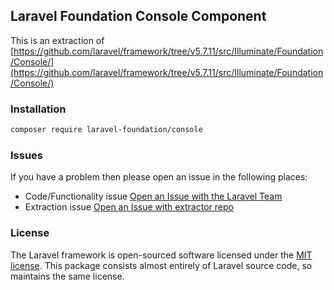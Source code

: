 ## Laravel Foundation Console Component

This is an extraction of [https://github.com/laravel/framework/tree/v5.7.11/src/Illuminate/Foundation/Console/](https://github.com/laravel/framework/tree/v5.7.11/src/Illuminate/Foundation/Console/)

### Installation

```bash
composer require laravel-foundation/console
```


### Issues

If you have a problem then please open an issue in the following places:

* Code/Functionality issue [Open an Issue with the Laravel Team](https://github.com/laravel/framework/issues/new/choose)
* Extraction issue [Open an Issue with extractor repo](https://github.com/laravel-foundation/readme/issues/new)


### License

The Laravel framework is open-sourced software licensed under the [MIT license](http://opensource.org/licenses/MIT). This package consists almost entirely of Laravel source code, so maintains the same license.
